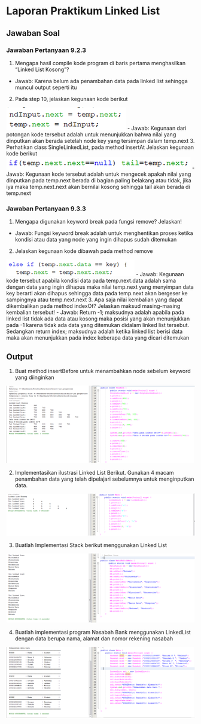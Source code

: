 # Laporan Praktikum Linked List
## Jawaban Soal
### Jawaban Pertanyaan 9.2.3
1.	Mengapa hasil compile kode program di baris pertama menghasilkan “Linked List Kosong”?
- Jawab:
Karena belum ada penambahan data pada linked list sehingga muncul output seperti itu
2.	Pada step 10, jelaskan kegunaan kode berikut
 <img src = "./gambar/9.2.3.2.png">
- Jawab:
Kegunaan dari potongan kode tersebut adalah untuk menunjukkan bahwa nilai yang dinputkan akan berada setelah node key yang tersimpan dalam temp.next
3.	Perhatikan class SingleLinkedList, pada method insertAt  Jelaskan kegunaan kode berikut
 <img src = "./gambar/9.2.3.3.png">
- Jawab:
Kegunaan kode tersebut adalah untuk mengecek apakah nilai yang dinputkan pada temp.next berada di bagian paling belakang atau tidak, jika iya maka temp.next.next akan bernilai kosong sehingga tail akan berada di temp.next


### Jawaban Pertanyaan 9.3.3
1.	Mengapa digunakan keyword break pada fungsi remove? Jelaskan!
- Jawab:
Fungsi keyword break adalah untuk menghentikan proses ketika kondisi atau data yang node yang ingin dihapus sudah ditemukan
2.	Jelaskan kegunaan kode dibawah pada method remove
 <img src = "./gambar/9.3.3.2.png">
- Jawab:
Kegunaan kode tersebut apabila kondisi data pada temp.next.data adalah sama dengan data yang ingin dihapus maka nilai temp.next yang menyimpan data key berarti akan dihapus sehingga data pada temp.next akan bergeser ke sampingnya atau temp.next.next
3.	Apa saja nilai kembalian yang dapat dikembalikan pada method indexOf? Jelaskan maksud
masing-masing kembalian tersebut!
- Jawab:
Return -1; maksudnya adalah apabila pada linked list tidak ada data atau kosong maka posisi yang akan menunjukkan pada -1 karena tidak ada data yang ditemukan didalam linked list tersebut. Sedangkan return index; maksudnya adalah ketika linked list berisi data maka akan menunjukkan pada index keberapa data yang dicari ditemukan

## Output
1.  Buat method insertBefore untuk menambahkan node sebelum keyword yang diinginkan
<img src = "./gambar/1.png">

2. Implementasikan ilustrasi Linked List Berikut. Gunakan 4 macam penambahan data yang telah
dipelajari sebelumnya untuk menginputkan data.
<img src = "./gambar/2.png">

3. Buatlah Implementasi Stack berikut menggunakan Linked List
<img src = "./gambar/3.png">

4. Buatlah implementasi program Nasabah Bank menggunakan LinkedList dengan data berupa
nama, alamat dan nomor rekening nasabah
<img src = "./gambar/4.png">
 
 

 
